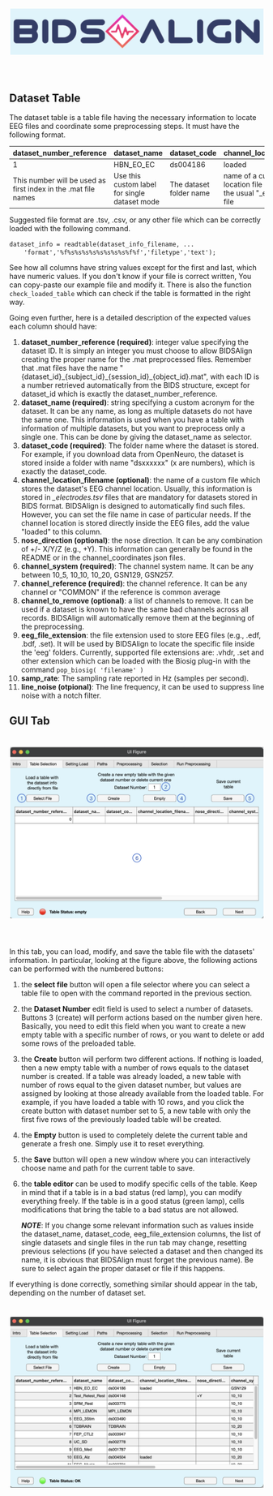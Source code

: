 <h1 align="center">
  <img src="logo4gui.png" width="500">
</h1><br>


## Dataset Table

The dataset table is a table file having the necessary information to locate EEG files and coordinate some preprocessing steps. It must have the following format.

| dataset_number_reference | dataset_name     | dataset_code | channel_location_filename | nose_direction | channel_system | channel_reference | channel_to_remove | eeg_file_extension | samp_rate | line_noise |
|-------|-------|-------|-------|-------|-------|-------|-------|-------|-------|-------|
| 1 | HBN_EO_EC | ds004186 | loaded | +Y | GSN129 | CZ |  Fp1, Fpz | .set | 500 |  50
| This number will be used as first index in the .mat file names | Use this custom label for single dataset mode | The dataset folder name | name of a custom channel location file different from the usual "_electrode.tsv" file | noise direction (+/- X/Y/Z) | 10_5/10/20 or GSN129/257 | Channel reference name | List of channels to directly remove from all the dataset's files | EEG file extension (don't forget the ".") | Sampling rate in \[Hz\] | Use this to specify the line frequency

Suggested file format are .tsv, .csv, or any other file which can be correctly loaded with the following command. 

```
dataset_info = readtable(dataset_info_filename, ...
    'format','%f%s%s%s%s%s%s%s%s%f%f','filetype','text');
```

See how all columns have string values except for the first and last, which have numeric values. If you don't know if your file is correct written, You can copy-paste our example file and modify it. There is also the function `check_loaded_table` which can check if the table is formatted in the right way.

Going even further, here is a detailed description of the expected values each column should have:

1. **dataset_number_reference (required)**: integer value specifying the dataset ID. It is simply an integer you must choose to allow BIDSAlign creating the proper name for the .mat preprocessed files. Remember that .mat files have the name "\{dataset_id\}\_\{subject_id\}\_\{session_id\}\_\{object_id\}.mat", with each ID is a number retrieved automatically from the BIDS structure, except for dataset_id which is exactly the dataset_number_reference.
2. **dataset_name (required)**: string specifying a custom acronym for the dataset. It can be any name, as long as multiple datasets do not have the same one. This information is used when you have a table with information of multiple datasets, but you want to preprocess only a single one. This can be done by giving the dataset_name as selector.
3. **dataset_code (required)**: The folder name where the dataset is stored. For example, if you download data from OpenNeuro, the dataset is stored inside a folder with name "dsxxxxxx" (x are numbers), which is exactly the dataset_code. 
4. **channel_location_filename (optional)**: the name of a custom file which stores the dataset's EEG channel location. Usually, this information is stored in *_electrodes.tsv* files that are mandatory for datasets stored in BIDS format. BIDSAlign is designed to automatically find such files. However, you can set the file name in case of particular needs. If the channel location is stored directly inside the EEG files, add the value "loaded" to this column. 
5. **nose_direction (optional)**: the nose direction. It can be any combination of +/- X/Y/Z (e.g., +Y). This information can generally be found in the README or in the channel_coordinates json files. 
6. **channel_system (required)**: The channel system name. It can be any between 10_5, 10_10, 10_20, GSN129, GSN257.
7. **channel_reference (required)**: the channel reference. It can be any channel or "COMMON" if the reference is common average 
8. **channel_to_remove (optional)**: a list of channels to remove. It can be used if a dataset is known to have the same bad channels across all records. BIDSAlign will automatically remove them at the beginning of the preprocessing.
9. **eeg_file_extension**: the file extension used to store EEG files (e.g., .edf, .bdf, .set). It will be used by BIDSAlign to locate the specific file inside the 'eeg' folders. Currently, supported file extensions are: .vhdr, .set and other extension which can be loaded with the Biosig plug-in with the command `pop_biosig( 'filename' )` 
10. **samp_rate**: The sampling rate reported in Hz (samples per second).
11. **line_noise (otpional)**: The line frequency, it can be used to suppress line noise with a notch filter.

## GUI Tab

<h1 align="center">
  <img src="TableTabEmpty.png" width="500">
</h1><br>

In this tab, you can load, modify, and save the table file with the datasets' information. In particular, looking at the figure above, the following actions can be performed with the numbered buttons:

1. the **select file** button will open a file selector where you can select a table file to open with the command reported in the previous section.
2. the **Dataset Number** edit field is used to select a number of datasets. Buttons 3 (create) will perform actions based on the number given here. Basically, you need to edit this field when you want to create a new empty table with a specific number of rows, or you want to delete or add some rows of the preloaded table.
3. the **Create** button will perform two different actions. If nothing is loaded, then a new empty table with a number of rows equals to the dataset number is created. If a table was already loaded, a new table with number of rows equal to the given dataset number, but values are assigned by looking at those already available from the loaded table. For example, if you have loaded a table with 10 rows, and you click the create button with dataset number set to 5, a new table with only the first five rows of the previously loaded table will be created.
4. the **Empty** button is used to completely delete the current table and generate a fresh one. Simply use it to reset everything.
5. the **Save** button will open a new window where you can interactively choose name and path for the current table to save.
6. the **table editor** can be used to modify specific cells of the table. Keep in mind that if a table is in a bad status (red lamp), you can modify everything freely. If the table is in a good status (green lamp), cells modifications that bring the table to a bad status are not allowed.

    **_NOTE_**: If you change some relevant information such as values inside the dataset_name, dataset_code, eeg_file_extension columns, the list of single datasets and single files in the run tab may change, resetting previous selections (if you have selected a dataset and then changed its name, it is obvious that BIDSAlign must forget the previous name). Be sure to select again the proper dataset or file if this happens.

If everything is done correctly, something similar should appear in the tab, depending on the number of dataset set.

<h1 align="center">
  <img src="TableTabFull.png" width="500">
</h1><br>
